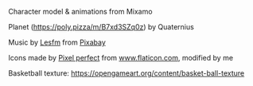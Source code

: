 Character model & animations from Mixamo


Planet (https://poly.pizza/m/B7xd3SZq0z) by Quaternius 

Music by <a href="/users/lesfm-22579021/?tab=audio&amp;utm_source=link-attribution&amp;utm_medium=referral&amp;utm_campaign=audio&amp;utm_content=5773">Lesfm</a> from <a href="https://pixabay.com/?utm_source=link-attribution&amp;utm_medium=referral&amp;utm_campaign=music&amp;utm_content=5773">Pixabay</a>

Icons made by <a href="https://www.flaticon.com/authors/pixel-perfect" title="Pixel perfect">Pixel perfect</a> from <a href="https://www.flaticon.com/" title="Flaticon">www.flaticon.com</a>, modified by me

Basketball texture: https://opengameart.org/content/basket-ball-texture
